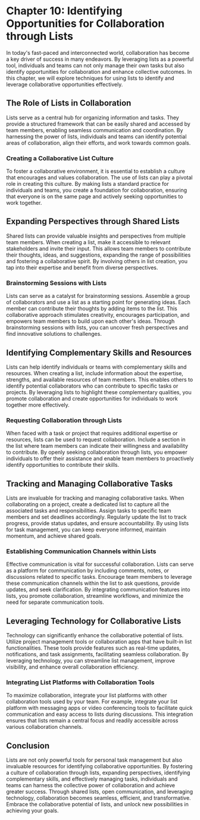 Chapter 10: Identifying Opportunities for Collaboration through Lists
=====================================================================

In today's fast-paced and interconnected world, collaboration has become a key driver of success in many endeavors. By leveraging lists as a powerful tool, individuals and teams can not only manage their own tasks but also identify opportunities for collaboration and enhance collective outcomes. In this chapter, we will explore techniques for using lists to identify and leverage collaborative opportunities effectively.

The Role of Lists in Collaboration
----------------------------------

Lists serve as a central hub for organizing information and tasks. They provide a structured framework that can be easily shared and accessed by team members, enabling seamless communication and coordination. By harnessing the power of lists, individuals and teams can identify potential areas of collaboration, align their efforts, and work towards common goals.

### Creating a Collaborative List Culture

To foster a collaborative environment, it is essential to establish a culture that encourages and values collaboration. The use of lists can play a pivotal role in creating this culture. By making lists a standard practice for individuals and teams, you create a foundation for collaboration, ensuring that everyone is on the same page and actively seeking opportunities to work together.

Expanding Perspectives through Shared Lists
-------------------------------------------

Shared lists can provide valuable insights and perspectives from multiple team members. When creating a list, make it accessible to relevant stakeholders and invite their input. This allows team members to contribute their thoughts, ideas, and suggestions, expanding the range of possibilities and fostering a collaborative spirit. By involving others in list creation, you tap into their expertise and benefit from diverse perspectives.

### Brainstorming Sessions with Lists

Lists can serve as a catalyst for brainstorming sessions. Assemble a group of collaborators and use a list as a starting point for generating ideas. Each member can contribute their thoughts by adding items to the list. This collaborative approach stimulates creativity, encourages participation, and empowers team members to build upon each other's ideas. Through brainstorming sessions with lists, you can uncover fresh perspectives and find innovative solutions to challenges.

Identifying Complementary Skills and Resources
----------------------------------------------

Lists can help identify individuals or teams with complementary skills and resources. When creating a list, include information about the expertise, strengths, and available resources of team members. This enables others to identify potential collaborators who can contribute to specific tasks or projects. By leveraging lists to highlight these complementary qualities, you promote collaboration and create opportunities for individuals to work together more effectively.

### Requesting Collaboration through Lists

When faced with a task or project that requires additional expertise or resources, lists can be used to request collaboration. Include a section in the list where team members can indicate their willingness and availability to contribute. By openly seeking collaboration through lists, you empower individuals to offer their assistance and enable team members to proactively identify opportunities to contribute their skills.

Tracking and Managing Collaborative Tasks
-----------------------------------------

Lists are invaluable for tracking and managing collaborative tasks. When collaborating on a project, create a dedicated list to capture all the associated tasks and responsibilities. Assign tasks to specific team members and set deadlines accordingly. Regularly update the list to track progress, provide status updates, and ensure accountability. By using lists for task management, you can keep everyone informed, maintain momentum, and achieve shared goals.

### Establishing Communication Channels within Lists

Effective communication is vital for successful collaboration. Lists can serve as a platform for communication by including comments, notes, or discussions related to specific tasks. Encourage team members to leverage these communication channels within the list to ask questions, provide updates, and seek clarification. By integrating communication features into lists, you promote collaboration, streamline workflows, and minimize the need for separate communication tools.

Leveraging Technology for Collaborative Lists
---------------------------------------------

Technology can significantly enhance the collaborative potential of lists. Utilize project management tools or collaboration apps that have built-in list functionalities. These tools provide features such as real-time updates, notifications, and task assignments, facilitating seamless collaboration. By leveraging technology, you can streamline list management, improve visibility, and enhance overall collaboration efficiency.

### Integrating List Platforms with Collaboration Tools

To maximize collaboration, integrate your list platforms with other collaboration tools used by your team. For example, integrate your list platform with messaging apps or video conferencing tools to facilitate quick communication and easy access to lists during discussions. This integration ensures that lists remain a central focus and readily accessible across various collaboration channels.

Conclusion
----------

Lists are not only powerful tools for personal task management but also invaluable resources for identifying collaborative opportunities. By fostering a culture of collaboration through lists, expanding perspectives, identifying complementary skills, and effectively managing tasks, individuals and teams can harness the collective power of collaboration and achieve greater success. Through shared lists, open communication, and leveraging technology, collaboration becomes seamless, efficient, and transformative. Embrace the collaborative potential of lists, and unlock new possibilities in achieving your goals.
